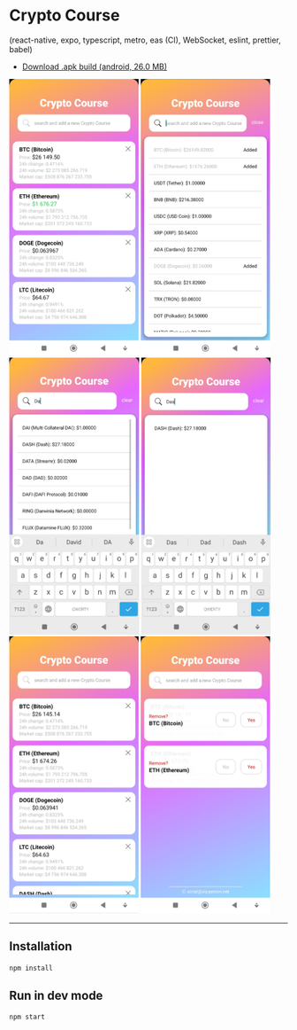 # Crypto Course

(react-native, expo, typescript, metro, eas (CI), WebSocket, eslint, prettier, babel)

- [Download .apk build (android, 26.0 MB)](https://github.com/Aleksandr-JS-Developer/crypto-course/releases/download/2.0.2/android-build.v2.0.2.apk)

<p float="left">
  <img src="./docs/screenshot-1.jpg" alt="app screenshot" height="500">
  <img src="./docs/screenshot-2.jpg" alt="app screenshot" height="500">
  <img src="./docs/screenshot-3.jpg" alt="app screenshot" height="500">
  <img src="./docs/screenshot-4.jpg" alt="app screenshot" height="500">
  <img src="./docs/screenshot-5.jpg" alt="app screenshot" height="500">
  <img src="./docs/screenshot-6.jpg" alt="app screenshot" height="500">
</p>

---

## Installation

```bash
npm install
```

## Run in dev mode

```bash
npm start
```
